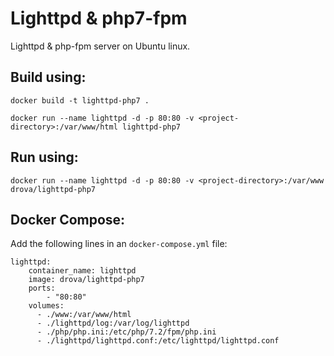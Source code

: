Lighttpd & php7-fpm
===================
Lighttpd & php-fpm server on Ubuntu linux.

## Build using:
`docker build -t lighttpd-php7 .`

`docker run --name lighttpd -d -p 80:80 -v <project-directory>:/var/www/html lighttpd-php7`

## Run using:
`docker run --name lighttpd -d -p 80:80 -v <project-directory>:/var/www drova/lighttpd-php7`

## Docker Compose:
Add the following lines in an `docker-compose.yml` file:
```
lighttpd:
    container_name: lighttpd
    image: drova/lighttpd-php7
    ports:
        - "80:80"
    volumes:
      - ./www:/var/www/html
      - ./lighttpd/log:/var/log/lighttpd
      - ./php/php.ini:/etc/php/7.2/fpm/php.ini
      - ./lighttpd/lighttpd.conf:/etc/lighttpd/lighttpd.conf
```
